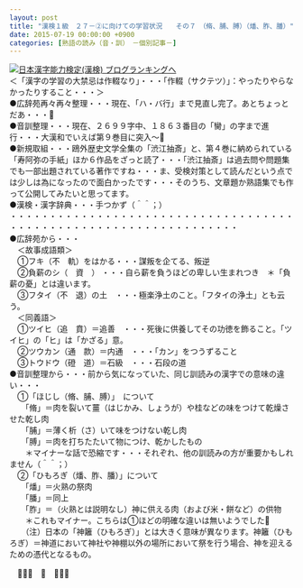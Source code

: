 ```yaml
---
layout: post
title: "漢検１級　２７－②に向けての学習状況　　その７　（脩、脯、膊）（燔、胙、膰）"
date: 2015-07-19 00:00:00 +0900
categories: [熟語の読み（音・訓）　－個別記事－]
---
```


[![](/syuusyuu9701/assets/images/漢検１級-２７－②に向けての学習状況-その７-（脩、脯、膊）（燔、胙、膰）-br_c_3028_1.gif)](http://blog.with2.net/link.php?1659096:3028 "日本漢字能力検定(漢検) ブログランキングへ")[日本漢字能力検定(漢検) ブログランキングへ](http://blog.with2.net/link.php?1659096:3028)  
＜「漢字の学習の大禁忌は作輟なり」・・・「作輟（サクテツ）」：やったりやらなかったりすること・・・＞  
●広辞苑再々再々整理・・・現在、「ハ・バ行」まで見直し完了。あとちょっとだあ・・・👋  
●音訓整理・・・現在、２６９９字中、１８６３番目の「臠」の字まで進行・・・大漢和でいえば第９巻目に突入～👋  
●新規取組・・・鴎外歴史文学全集の「渋江抽斎」と、第４巻に納められている「寿阿弥の手紙」ほか６作品をざっと読了・・・「渋江抽斎」は過去問や問題集でも一部出題されている著作ですね・・・ま、受検対策として読んだという点では少しは為になったので面白かったです・・・そのうち、文章題か熟語集でも作って公開してみたいと思ってます。  
●漢検・漢字辞典・・・手つかず（＾＾；）  
・・・・・・・・・・・・・・・・・・・・・・・・・・・・・・・・・・・・・・・・・・・・・・・・・・・・・・・・・・・・・・・・・  
●広辞苑から・・・  
　＜故事成語類＞  
　①フキ（不　軌）をはかる・・・謀叛を企てる、叛逆  
　②負薪のシ（　資　） ・・・自ら薪を負うほどの卑しい生まれつき　＊「負薪の憂」とは違います。  
　③フタイ（不　退）の土　・・・極楽浄土のこと。「フタイの浄土」とも云う。  
　＜同義語＞  
　①ツイヒ（追　賁）＝追善　・・・死後に供養してその功徳を飾ること。「ツイヒ」の「ヒ」は「かざる」意。  
　②ツウカン（通　款）＝内通　・・・「カン」をつうずること  
　③トウドウ（磴　道）＝石級　・・・石段の道  
●音訓整理から・・・前から気になっていた、同じ訓読みの漢字での意味の違い・・・  
　①「ほじし（脩、脯、膊）」　について  
　　「脩」＝肉を裂いて薑（はじかみ、しょうが）や桂などの味をつけて乾燥させた乾し肉  
　　「脯」＝薄く析（さ）いて味をつけない乾し肉  
　　「膊」＝肉を打ちたたいて物につけ、乾かしたもの  
　　＊マイナーな話で恐縮です・・・それぞれ、他の訓読みの方が重要かもしれません（＾＾；）  
　②「ひもろぎ（燔、胙、膰）」について  
　　「燔」＝火熟の祭肉  
　　「膰」＝同上  
　　「胙」＝（火熟とは説明なし）神に供える肉（および米・餅など）の供物  
　　＊これもマイナー。こちらは①ほどの明確な違いは無いようでした👋  
　　（注）日本の「神籬（ひもろぎ）」とは大きく意味が異なります。神籬（ひもろぎ）＝神道において神社や神棚以外の場所において祭を行う場合、神を迎えるための憑代となるもの。  
  
　👋👋👋　🐑　👋👋👋  
  